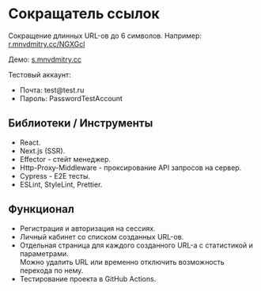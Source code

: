 # Сокращатель ссылок

Сокращение длинных URL-ов до 6 символов. Например: [r.mnvdmitry.cc/NGXGcl](https://r.mnvdmitry.cc/NGXGcl)  

Демо: [s.mnvdmitry.cc](https://s.mnvdmitry.cc/)  

Тестовый аккаунт:
* Почта: test<span>@</span>test.ru
* Пароль: PasswordTestAccount

## Библиотеки / Инструменты

* React.
* Next.js (SSR).
* Effector - стейт менеджер.
* Http-Proxy-Middleware - проксирование API запросов на сервер.
* Cypress - E2E тесты.
* ESLint, StyleLint, Prettier.

## Функционал

* Регистрация и авторизация на сессиях.
* Личный кабинет со списком созданных URL-ов.
* Отдельная страница для каждого созданного URL-а с статистикой и параметрами.  
  Можно удалить URL или временно отключить возможность перехода по нему.
* Тестирование проекта в GitHub Actions.
